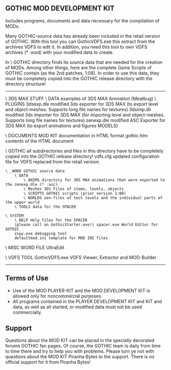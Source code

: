 GOTHIC MOD DEVELOPMENT KIT
---------------------------
Includes programs, documents and data necessary for the compilation of MODs.

Many GOTHIC-source data has already been included in the retail version of GOTHIC.
With this tool you can GothicVDFS.exe this extract from the archives VDFS to edit it.
In addition, you need this tool to own VDFS archives (* .mod) with your modified data to create.

In \ GOTHIC directory finds its source data that are needed for the creation of MODs.
Among other things, here are the complete Game Scripts of GOTHIC contain (as the 2nd patches, 1:08).
In order to use this data, they must be completely copied into the GOTHIC release directory with the directory structure!

--------------------------------------------------------------------------

\ 3DS MAX STUFF
    \ DATA examples of 3DS MAX Animation (Meatbug)
    \ PLUGINS
        3dsexp.dle modified 3ds exporter for 3DS MAX (to export level and object-meshes. Supports long file names for textures)
        3dsimp.dli modified 3ds importer for 3DS MAX (for importing level and object-meshes. Supports long file names for textures)
        zenexp.dle modified ASC Exporter for 3DS MAX (to export animations and figures MODELS)

\ DOCUMENTS MOD KIT documentation in HTML format
    gothic.htm contents of the HTML document

\ GOTHIC all subdirectories and files in this directory have to be completely copied into the GOTHIC release directory!
    vdfs.cfg updated configuration file for VDFS replaced from the retail version.

    \ _WORK GOTHIC source data
        \ DATA
            \ ANIMS directory for 3DS MAX animations that were exported to the zenexp.dle (* .asc)
            \ Meshes 3DS Files of items, levels, objects
            \ SCRIPTS GOTHIC scripts (prior version 1:08)
            \ WORLDS zen-files of test levels and the individual parts of the upper world
        \ TOOLS data for the SPACER

    \ SYSTEM
        \ HELP Help files for the SPACER
        (please call on GothicStarter.exe!) spacer.exe World Editor for GOTHIC
        zspy.exe debugging tool
        defaultmod.ini template for MOD INI files

\ MISC WORD FILE UltraEdit
    
\ VDFS TOOL
    GothicVDFS.exe VDFS Viewer, Extractor and MOD-Builder
    
-------------------------------------------------------------------------- 


Terms of Use
---------------------------------
- Use of the MOD PLAYER-KIT and the MOD DEVELOPMENT KIT is allowed only for noncommercial purposes.
- All programs contained in the PLAYER DEVELOPMENT KIT and KIT and data, as well as all started,
  or modified data must not be used commercially.


Support
---------------------------------
Questions about the MOD KIT can be placed in the specially decorated forums GOTHIC fan pages.
Of course, the GOTHIC team is daily from time to time there and try to help you with problems.
Please turn ye not with questions about the MOD KIT Piranha Bytes to the support.
There is no official support for it from Piranha Bytes!
